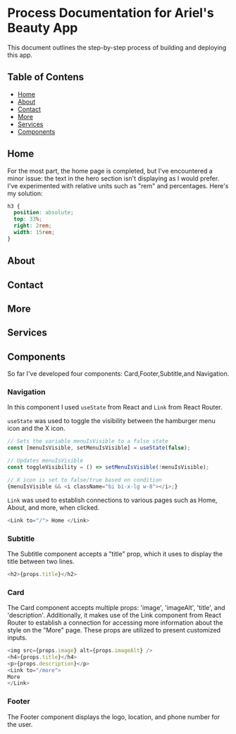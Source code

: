 # Process Documentation for Ariel's Beauty App

This document outlines the step-by-step process of building and deploying this app.

## Table of Contens

- [Home](#home)
- [About](#about)
- [Contact](#contact)
- [More](#more)
- [Services](#services)
- [Components](#components)

## Home

For the most part, the home page is completed, but I've encountered a minor issue: the text in the hero section isn't displaying as I would prefer. I've experimented with relative units such as "rem" and percentages. Here's my solution:

```css
h3 {
  position: absolute;
  top: 33%;
  right: 2rem;
  width: 15rem;
}
```

## About

## Contact

## More

## Services

## Components

So far I've developed four components: Card,Footer,Subtitle,and Navigation.

### Navigation

In this component I used `useState` from React and `Link` from React Router.

`useState` was used to toggle the visibility between the hamburger menu icon and the X icon.

```js
// Sets the variable menuIsVisible to a false state
const [menuIsVisible, setMenuIsVisible] = useState(false);

// Updates menuIsVisible
const toggleVisibility = () => setMenuIsVisible(!menuIsVisible);

// X icon is set to false/true based on condition
{menuIsVisible && <i className="bi bi-x-lg w-8"></i>;}
```

`Link` was used to establish connections to various pages such as Home, About, and more, when clicked.

```js
<Link to="/"> Home </Link>
```

### Subtitle

The Subtitle component accepts a "title" prop, which it uses to display the title between two lines.

```js
<h2>{props.title}</h2>
```

### Card

The Card component accepts multiple props: 'image', 'imageAlt', 'title', and 'description'. Additionally, it makes use of the Link component from React Router to establish a connection for accessing more information about the style on the "More" page. These props are utilized to present customized inputs.

```js
<img src={props.image} alt={props.imageAlt} />
<h4>{props.title}</h4>
<p>{props.description}</p>
<Link to="/more">
More
</Link>
```

### Footer

The Footer component displays the logo, location, and phone number for the user.